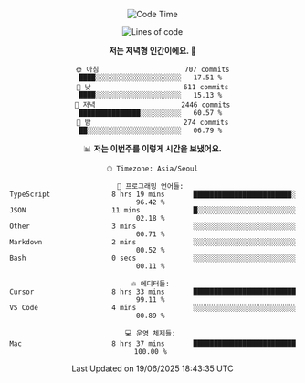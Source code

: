 <div align='center'>
 
<!--START_SECTION:waka-->
![Code Time](http://img.shields.io/badge/Code%20Time-4%2C434%20hrs%2013%20mins-blue)

![Lines of code](https://img.shields.io/badge/%EC%A0%80%EB%8A%94%20%EC%97%AC%ED%83%9C%EA%B9%8C%EC%A7%80%20-1.8%20million%20%EC%A4%84%EC%9D%98%20%EC%BD%94%EB%93%9C%EB%A5%BC%20%EC%9E%91%EC%84%B1%ED%96%88%EC%96%B4%EC%9A%94.-blue)

**저는 저녁형 인간이에요. 🦉** 

```text
🌞 아침                     707 commits         ████░░░░░░░░░░░░░░░░░░░░░   17.51 % 
🌆 낮　                     611 commits         ████░░░░░░░░░░░░░░░░░░░░░   15.13 % 
🌃 저녁                     2446 commits        ███████████████░░░░░░░░░░   60.57 % 
🌙 밤　                     274 commits         ██░░░░░░░░░░░░░░░░░░░░░░░   06.79 % 
```


📊 **저는 이번주를 이렇게 시간을 보냈어요.** 

```text
🕑︎ Timezone: Asia/Seoul

💬 프로그래밍 언어들: 
TypeScript               8 hrs 19 mins       ████████████████████████░   96.42 % 
JSON                     11 mins             █░░░░░░░░░░░░░░░░░░░░░░░░   02.18 % 
Other                    3 mins              ░░░░░░░░░░░░░░░░░░░░░░░░░   00.71 % 
Markdown                 2 mins              ░░░░░░░░░░░░░░░░░░░░░░░░░   00.52 % 
Bash                     0 secs              ░░░░░░░░░░░░░░░░░░░░░░░░░   00.11 % 

🔥 에디터들: 
Cursor                   8 hrs 33 mins       █████████████████████████   99.11 % 
VS Code                  4 mins              ░░░░░░░░░░░░░░░░░░░░░░░░░   00.89 % 

💻 운영 체제들: 
Mac                      8 hrs 37 mins       █████████████████████████   100.00 % 
```


 Last Updated on 19/06/2025 18:43:35 UTC
<!--END_SECTION:waka-->
 </div>
<!---
Emewjin/Emewjin is a ✨ special ✨ repository because its `README.md` (this file) appears on your GitHub profile.
You can click the Preview link to take a look at your changes.
--->
